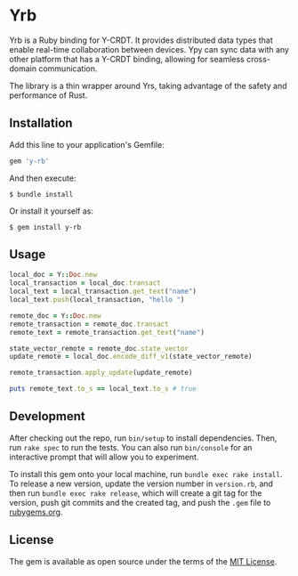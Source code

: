 # Yrb

Yrb is a Ruby binding for Y-CRDT. It provides distributed data types that enable
real-time collaboration between devices. Ypy can sync data with any other
platform that has a Y-CRDT binding, allowing for seamless cross-domain
communication.

The library is a thin wrapper around Yrs, taking advantage of the safety and
performance of Rust.

## Installation

Add this line to your application's Gemfile:

```ruby
gem 'y-rb'
```

And then execute:

    $ bundle install

Or install it yourself as:

    $ gem install y-rb

## Usage

```ruby
local_doc = Y::Doc.new
local_transaction = local_doc.transact
local_text = local_transaction.get_text("name")
local_text.push(local_transaction, "hello ")

remote_doc = Y::Doc.new
remote_transaction = remote_doc.transact
remote_text = remote_transaction.get_text("name")

state_vector_remote = remote_doc.state_vector
update_remote = local_doc.encode_diff_v1(state_vector_remote)

remote_transaction.apply_update(update_remote)

puts remote_text.to_s == local_text.to_s # true
```

## Development

After checking out the repo, run `bin/setup` to install dependencies. Then,
run `rake spec` to run the tests. You can also run `bin/console` for an
interactive prompt that will allow you to experiment.

To install this gem onto your local machine, run `bundle exec rake install`.
To release a new version, update the version number in `version.rb`, and then
run `bundle exec rake release`, which will create a git tag for the version,
push git commits and the created tag, and push the `.gem` file to
[rubygems.org](https://rubygems.org).

## License

The gem is available as open source under the terms of the
[MIT License](https://opensource.org/licenses/MIT).
